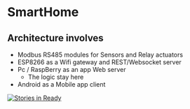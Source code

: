 # SmartHome

## Architecture involves 

- Modbus RS485 modules for Sensors and Relay actuators
- ESP8266 as a Wifi gateway and REST/Websocket server
- Pc / RaspBerry as an app Web server
	- The logic stay here
- Android as a Mobile app client



[![Stories in Ready](https://badge.waffle.io/baggior/SmartHome.png?label=ready&title=Ready)](http://waffle.io/baggior/SmartHome)